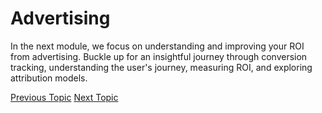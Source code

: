 # Advertising

In the next module, we focus on understanding and improving your ROI from advertising. Buckle up for an insightful journey through conversion tracking, understanding the user's journey, measuring ROI, and exploring attribution models.

[Previous Topic](Segment_Overlap.md) [Next Topic](Maximizing_Advertising_Value.md)
